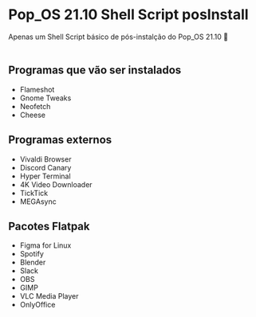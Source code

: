 # Pop_OS 21.10 Shell Script posInstall

Apenas um Shell Script básico de pós-instalção do Pop_OS 21.10 🐧
<br>
<br>
## Programas que vão ser instalados

- Flameshot
- Gnome Tweaks
- Neofetch
- Cheese

## Programas externos

- Vivaldi Browser
- Discord Canary
- Hyper Terminal
- 4K Video Downloader
- TickTick
- MEGAsync

## Pacotes Flatpak

- Figma for Linux
- Spotify
- Blender
- Slack
- OBS
- GIMP
- VLC Media Player
- OnlyOffice
